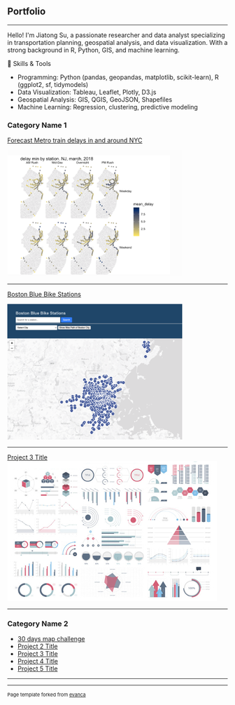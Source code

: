 ## Portfolio

---

Hello! I'm Jiatong Su, a passionate researcher and data analyst specializing in transportation planning, geospatial analysis, and data visualization. With a strong background in R, Python, GIS, and machine learning.

🚀 Skills & Tools

- Programming: Python (pandas, geopandas, matplotlib, scikit-learn), R (ggplot2, sf, tidymodels)
- Data Visualization: Tableau, Leaflet, Plotly, D3.js
- Geospatial Analysis: GIS, QGIS, GeoJSON, Shapefiles
- Machine Learning: Regression, clustering, predictive modeling

### Category Name 1 


[Forecast Metro train delays in and around NYC](https://sujiatong.github.io/Forecast_Metro_train_delays/ppa_final.html)

<img src="images/delay_NJ.png?raw=true" width="400"/>

---
[Boston Blue Bike Stations](https://sujiatong.github.io/Boston_bike_dashboard/boston_bike/index.html)  

<img src="images/blue_bike.png?raw=true" width="400"/>


---
[Project 3 Title](http://example.com/)
<img src="images/dummy_thumbnail.jpg?raw=true"/>

---

### Category Name 2

- [30 days map challenge](http://example.com/)
- [Project 2 Title](http://example.com/)
- [Project 3 Title](http://example.com/)
- [Project 4 Title](http://example.com/)
- [Project 5 Title](http://example.com/)

---




---
<p style="font-size:11px">Page template forked from <a href="https://github.com/evanca/quick-portfolio">evanca</a></p>
<!-- Remove above link if you don't want to attibute -->
